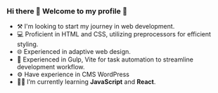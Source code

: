 ### Hi there 👋 Welcome to my profile 💜

- ⚒ I'm looking to start my journey in web development.
- 💻 Proficient in HTML and CSS, utilizing preprocessors for efficient styling.
- 🌐 Experienced in adaptive web design.
- 🔄 Experienced in Gulp, Vite for task automation to streamline development workflow.
- ⚙️ Have experience in CMS WordPress
- 👨‍🎓 I’m currently learning **JavaScript** and **React**.

